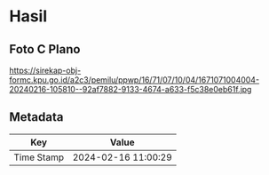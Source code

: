 # Hasil

## Foto C Plano

https://sirekap-obj-formc.kpu.go.id/a2c3/pemilu/ppwp/16/71/07/10/04/1671071004004-20240216-105810--92af7882-9133-4674-a633-f5c38e0eb61f.jpg


## Metadata

| Key        | Value               |
| ---------- | ------------------- |
| Time Stamp | 2024-02-16 11:00:29 |



